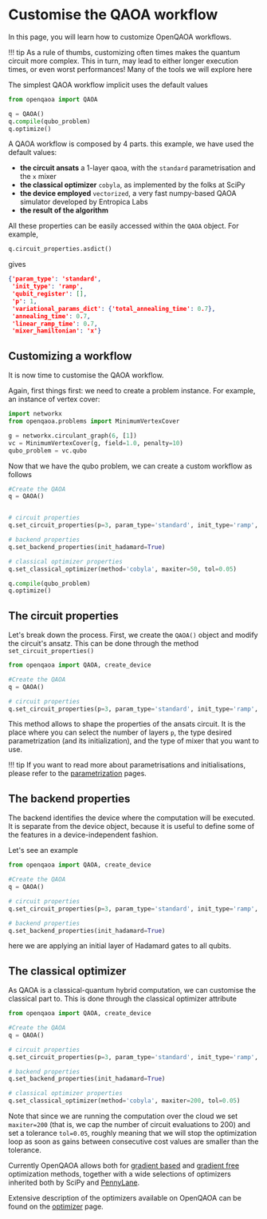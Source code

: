 # Customise the QAOA workflow

In this page, you will learn how to customize OpenQAOA workflows.

!!! tip
    As a rule of thumbs, customizing often times makes the quantum circuit more complex. This in turn, may lead to either longer execution times, or even worst performances! Many of the tools we will explore here

The simplest QAOA workflow implicit uses the default values


```Python
from openqaoa import QAOA  

q = QAOA()
q.compile(qubo_problem)
q.optimize()
```

A QAOA workflow is composed by 4 parts. this example, we have used the default values:

* **the circuit ansats** a 1-layer qaoa, with the `standard` parametrisation and the `x` mixer
* **the classical optimizer** `cobyla`, as implemented by the folks at SciPy
* **the device employed** `vectorized`, a very fast numpy-based QAOA simulator developed by Entropica Labs
* **the result of the algorithm**

All these properties can be easily accessed within the `QAOA` object. For example,

```Python
q.circuit_properties.asdict()
```

gives

```JSON
{'param_type': 'standard',
 'init_type': 'ramp',
 'qubit_register': [],
 'p': 1,
 'variational_params_dict': {'total_annealing_time': 0.7},
 'annealing_time': 0.7,
 'linear_ramp_time': 0.7,
 'mixer_hamiltonian': 'x'}
```

## Customizing a workflow

It is now time to customise the QAOA workflow.

Again, first things first: we need to create a problem instance. For example, an instance of vertex cover:

```Python
import networkx
from openqaoa.problems import MinimumVertexCover

g = networkx.circulant_graph(6, [1])
vc = MinimumVertexCover(g, field=1.0, penalty=10)
qubo_problem = vc.qubo
```

Now that we have the qubo problem, we can create a custom workflow as follows

```Python
#Create the QAOA
q = QAOA()


# circuit properties
q.set_circuit_properties(p=3, param_type='standard', init_type='ramp', mixer_hamiltonian='xy')

# backend properties
q.set_backend_properties(init_hadamard=True)

# classical optimizer properties
q.set_classical_optimizer(method='cobyla', maxiter=50, tol=0.05)

q.compile(qubo_problem)
q.optimize()
```

## The circuit properties

Let's break down the process. First, we create the `QAOA()` object and modify the circuit's ansatz. This can be done through the method `set_circuit_properties()`

```Python hl_lines="7"
from openqaoa import QAOA, create_device  

#Create the QAOA
q = QAOA()

# circuit properties
q.set_circuit_properties(p=3, param_type='standard', init_type='ramp', mixer_hamiltonian='xy')
```

This method allows to shape the properties of the ansats circuit. It is the place where you can select the number of layers `p`, the type desired parametrization (and its initialization), and the type of mixer that you want to use. 

!!! tip
    If you want to read more about parametrisations and initialisations, please refer to the [parametrization](../parametrization/parametrization.md) pages.

## The backend properties

The backend identifies the device where the computation will be executed. It is separate from the device object, because it is useful to define some of the features in a device-independent fashion.

Let's see an example

```Python hl_lines="10"
from openqaoa import QAOA, create_device  

#Create the QAOA
q = QAOA()

# circuit properties
q.set_circuit_properties(p=3, param_type='standard', init_type='ramp', mixer_hamiltonian='xy')

# backend properties
q.set_backend_properties(init_hadamard=True)
```

here we are applying an initial layer of Hadamard gates to all qubits.


## The classical optimizer

As QAOA is a classical-quantum hybrid computation, we can customise the classical part to. This is done through the classical optimizer attribute

```Python hl_lines="13"
from openqaoa import QAOA, create_device  

#Create the QAOA
q = QAOA()

# circuit properties
q.set_circuit_properties(p=3, param_type='standard', init_type='ramp', mixer_hamiltonian='xy')

# backend properties
q.set_backend_properties(init_hadamard=True)

# classical optimizer properties
q.set_classical_optimizer(method='cobyla', maxiter=200, tol=0.05)
```

Note that since we are running the computation over the cloud we set `maxiter=200` (that is, we cap the number of circuit evaluations to 200) and set a tolerance `tol=0.05`, roughly meaning that we will stop the optimization loop as soon as gains between consecutive cost values are smaller than the tolerance.

Currently OpenQAOA allows both for [gradient based](../optimizers/gradient-based-optimizers/gradient-based-optimizers.md) and [gradient free](../optimizers/gradient-free-optimizers.md) optimization methods, together with a wide selections of optimizers inherited both by SciPy and [PennyLane](../optimizers/pennylane-optimizers.md).

Extensive description of the optimizers available on OpenQAOA can be found on the [optimizer](../optimizers/optimizers.md) page. 
